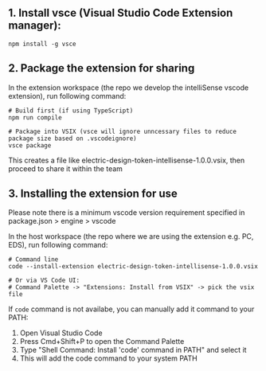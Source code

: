 ## 1. Install vsce (Visual Studio Code Extension manager):

```shell
npm install -g vsce
```

## 2. Package the extension for sharing

In the extension workspace (the repo we develop the intelliSense vscode extension), run following command:

```shell
# Build first (if using TypeScript)
npm run compile

# Package into VSIX (vsce will ignore unncessary files to reduce package size based on .vscodeignore)
vsce package
```

This creates a file like electric-design-token-intellisense-1.0.0.vsix, then proceed to share it within the team

## 3. Installing the extension for use

Please note there is a minimum vscode version requirement specified in package.json > engine > vscode

In the host workspace (the repo where we are using the extension e.g. PC, EDS), run following command:

```shell
# Command line
code --install-extension electric-design-token-intellisense-1.0.0.vsix

# Or via VS Code UI:
# Command Palette -> "Extensions: Install from VSIX" -> pick the vsix file
```

If `code` command is not availabe, you can manually add it command to your PATH:

1. Open Visual Studio Code
2. Press Cmd+Shift+P to open the Command Palette
3. Type "Shell Command: Install 'code' command in PATH" and select it
4. This will add the code command to your system PATH
